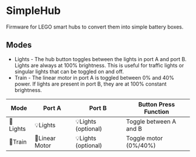 # SimpleHub

Firmware for LEGO smart hubs to convert them into simple battery boxes.

## Modes

- Lights - The hub button toggles between the lights in port A and port B. Lights are always at 100% brightness. This is useful for traffic lights or singular lights that can be toggled on and off.
- Train - The linear motor in port A is toggled between 0% and 40% power. If lights are present in port B, they are at 100% constant brightness.

| Mode         | Port A         | Port B              | Button Press Function
| ------------ | -------------- | ------------------- | ----------------------
| 🚦Lights     | 💡Lights       | 💡Lights (optional) | Toggle between A and B
| 🚂Train      | 🚂Linear Motor | 💡Lights (optional) | Toggle motor (0%/40%)
